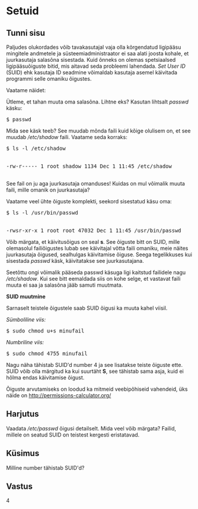 # Setuid

## Tunni sisu

Paljudes olukordades võib tavakasutajal vaja olla kõrgendatud ligipääsu mingitele andmetele ja süsteemiadministraator ei saa alati joosta kohale, et juurkasutaja salasõna sisestada. Kuid õnneks on olemas spetsiaalsed ligipääsuõiguste bitid, mis aitavad seda probleemi lahendada. *Set User ID* (SUID) ehk kasutaja ID seadmine võimaldab kasutaja asemel käivitada programmi selle omaniku õigustes.

Vaatame näidet:

Ütleme, et tahan muuta oma salasõna. Lihtne eks? Kasutan lihtsalt *passwd* käsku:

<pre>
$ passwd
</pre>

Mida see käsk teeb? See muudab mõnda faili kuid kõige olulisem on, et see muudab */etc/shadow* faili. Vaatame seda korraks:

<pre>
$ ls -l /etc/shadow


-rw-r----- 1 root shadow 1134 Dec 1 11:45 /etc/shadow

</pre>

See fail on ju aga juurkasutaja omanduses! Kuidas on mul võimalik muuta faili, mille omanik on juurkasutaja?

Vaatame veel ühte õiguste komplekti, seekord sisestatud käsu oma:

<pre>
$ ls -l /usr/bin/passwd


-rwsr-xr-x 1 root root 47032 Dec 1 11:45 /usr/bin/passwd
</pre>

Võib märgata, et käivitusõigus on seal <b>s</b>. See õiguste bitt on SUID, mille olemasolul failiõigustes lubab see käivitajal võtta faili omaniku, meie näites juurkasutaja õigused, sealhulgas käivitamise õiguse. Seega tegelikkuses kui sisestada *passwd* käsk, käivitatakse see juurkasutajana.

Seetõttu ongi võimalik pääseda passwd käsuga ligi kaitstud failidele nagu */etc/shadow*. Kui see bitt eemaldada siis on kohe selge, et vastavat faili muuta ei saa ja salasõna jääb samuti muutmata.

<b>SUID muutmine</b>

Sarnaselt teistele õigustele saab SUID õigusi ka muuta kahel viisil.

*Sümboliline viis:*

<pre>
$ sudo chmod u+s minufail
</pre>

*Numbriline viis:*

<pre>
$ sudo chmod 4755 minufail
</pre>

Nagu näha tähistab SUID'd number 4 ja see lisatakse teiste õiguste ette. SUID võib olla märgitud ka kui suurtäht <b>S</b>, see tähistab sama asja, kuid ei hõlma endas käivitamise õigust.

Õiguste arvutamiseks on loodud ka mitmeid veebipõhiseid vahendeid, üks näide on <a target="_blank" href="http://permissions-calculator.org/">http://permissions-calculator.org/</a>

## Harjutus

Vaadata */etc/passwd* õigusi detailselt. Mida veel võib märgata? Failid, millele on seatud SUID on teistest kergesti eristatavad.

## Küsimus

Milline number tähistab SUID'd?

## Vastus

4
